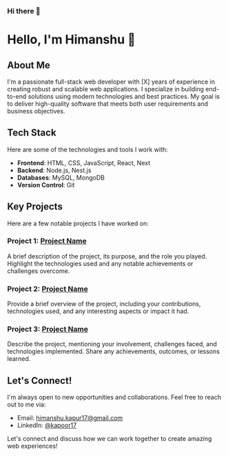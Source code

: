 ### Hi there 👋

<!--
**kapoor17/kapoor17** is a ✨ _special_ ✨ repository because its `README.md` (this file) appears on your GitHub profile.

Here are some ideas to get you started:

- 🔭 I’m currently working on ...
- 🌱 I’m currently learning ...
- 👯 I’m looking to collaborate on ...
- 🤔 I’m looking for help with ...
- 💬 Ask me about ...
- 📫 How to reach me: ...
- 😄 Pronouns: ...
- ⚡ Fun fact: ...
-->
# Hello, I'm Himanshu 👋

## About Me
I'm a passionate full-stack web developer with [X] years of experience in creating robust and scalable web applications. I specialize in building end-to-end solutions using modern technologies and best practices. My goal is to deliver high-quality software that meets both user requirements and business objectives.

## Tech Stack
Here are some of the technologies and tools I work with:

- **Frontend**: HTML, CSS, JavaScript, React, Next
- **Backend**: Node.js, Nest.js
- **Databases**: MySQL, MongoDB
- **Version Control**: Git

## Key Projects
Here are a few notable projects I have worked on:

### Project 1: [Project Name](link-to-project-repo)
A brief description of the project, its purpose, and the role you played. Highlight the technologies used and any notable achievements or challenges overcome.

### Project 2: [Project Name](link-to-project-repo)
Provide a brief overview of the project, including your contributions, technologies used, and any interesting aspects or impact it had.

### Project 3: [Project Name](link-to-project-repo)
Describe the project, mentioning your involvement, challenges faced, and technologies implemented. Share any achievements, outcomes, or lessons learned.

## Let's Connect!
I'm always open to new opportunities and collaborations. Feel free to reach out to me via:

- Email: [himanshu.kapur17@gmail.com](mailto:himanshu.kapur17@gmail.com)
- LinkedIn: [@kapoor17](https://www.linkedin.com/in/kapoor17)

Let's connect and discuss how we can work together to create amazing web experiences!
